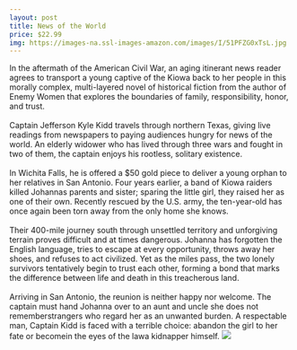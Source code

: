```yaml
--- 
layout: post 
title: News of the World
price: $22.99
img: https://images-na.ssl-images-amazon.com/images/I/51PFZG0xTsL.jpg
--- 
```

In the aftermath of the American Civil War, an aging itinerant news reader agrees to transport a young captive of the Kiowa back to her people in this morally complex, multi-layered novel of historical fiction from the author of Enemy Women that explores the boundaries of family, responsibility, honor, and trust.<br><br>Captain Jefferson Kyle Kidd travels through northern Texas, giving live readings from newspapers to paying audiences hungry for news of the world. An elderly widower who has lived through three wars and fought in two of them, the captain enjoys his rootless, solitary existence.<br><br>In Wichita Falls, he is offered a $50 gold piece to deliver a young orphan to her relatives in San Antonio. Four years earlier, a band of Kiowa raiders killed Johannas parents and sister; sparing the little girl, they raised her as one of their own. Recently rescued by the U.S. army, the ten-year-old has once again been torn away from the only home she knows.<br><br>Their 400-mile journey south through unsettled territory and unforgiving terrain proves difficult and at times dangerous. Johanna has forgotten the English language, tries to escape at every opportunity, throws away her shoes, and refuses to act civilized. Yet as the miles pass, the two lonely survivors tentatively begin to trust each other, forming a bond that marks the difference between life and death in this treacherous land.<br><br>Arriving in San Antonio, the reunion is neither happy nor welcome. The captain must hand Johanna over to an aunt and uncle she does not rememberstrangers who regard her as an unwanted burden. A respectable man, Captain Kidd is faced with a terrible choice: abandon the girl to her fate or becomein the eyes of the lawa kidnapper himself.
<a href="https://www.amazon.com/News-World-Novel-Paulette-Jiles/dp/0062409204%3FSubscriptionId%3DAKIAJMENML4FLKMV2CIQ%26tag%3Dpskiba1234-20%26linkCode%3Dxm2%26camp%3D2025%26creative%3D165953%26creativeASIN%3D0062409204"><img src="https://images-na.ssl-images-amazon.com/images/G/01/associates/remote-buy-box/buy1.gif"></a>